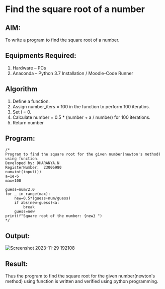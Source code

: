 # Find the square root of a number

## AIM:
To write a program to find the square root of a number.

## Equipments Required:
1. Hardware – PCs
2. Anaconda – Python 3.7 Installation / Moodle-Code Runner

## Algorithm
1. Define a function.
2. Assign number_iters = 100 in the function to perform 100 iteratios.
3. Set i = 0.
4. Calculate  number = 0.5 * (number + a / number) for 100 iterations.
5. Return number

## Program:
```
/*
Program to find the square root for the given number(newton's method) using function.
Developed by: DHARANYA.N
RegisterNumber:  23006980
num=int(input())
a=1e-6
max=100

guess=num/2.0
for _ in range(max):
    new=0.5*(guess+num/guess)
    if abs(new-guess)<a:
        break
    guess=new
print(f"Square root of the number: {new} ")
*/
```

## Output:
![Screenshot 2023-11-29 192108](https://github.com/Dharanya2005/Square-root-of-a-number/assets/145742468/10b10366-841d-4292-b3a6-f8240d2611a2)



## Result:
Thus the program to find the square root for the given number(newton's method) using function is written and verified using python programming.

